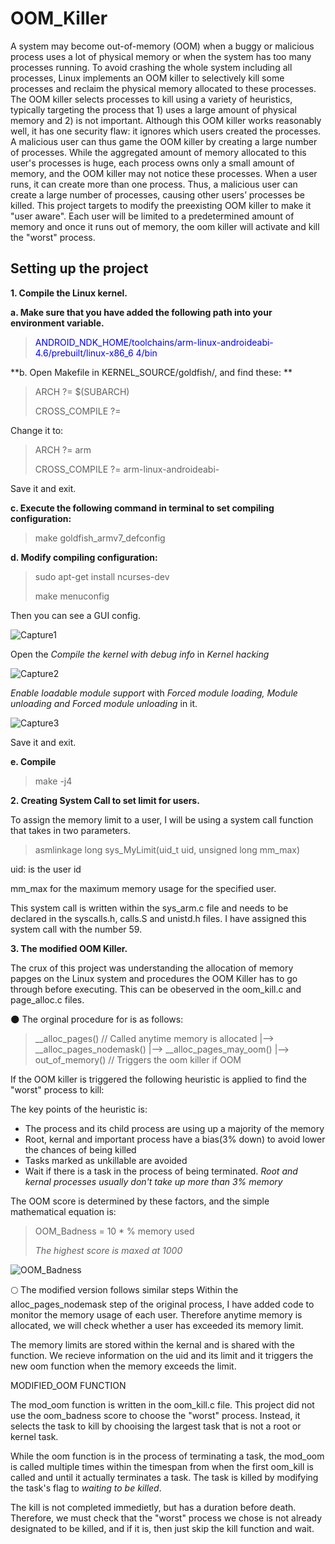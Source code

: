 # OOM_Killer
A system may become out-of-memory (OOM) when a buggy or malicious process uses
a lot of physical memory or when the system has too many processes running. To avoid
crashing the whole system including all processes, Linux implements an OOM killer to
selectively kill some processes and reclaim the physical memory allocated to these
processes. The OOM killer selects processes to kill using a variety of heuristics, typically
targeting the process that 1) uses a large amount of physical memory and 2) is not
important.
Although this OOM killer works reasonably well, it has one security flaw: it ignores which
users created the processes. A malicious user can thus game the OOM killer by creating
a large number of processes. While the aggregated amount of memory allocated to this
user's processes is huge, each process owns only a small amount of memory, and the
OOM killer may not notice these processes. When a user runs, it can
create more than one process. Thus, a malicious user can create a large number of
processes, causing other users’ processes be killed.
This project targets to modify the preexisting OOM killer to make it "user aware".
Each user will be limited to a predetermined amount of memory and once it runs out of memory,
the oom killer will activate and kill the "worst" process.

## Setting up the project
**1. Compile the Linux kernel.**

**a. Make sure that you have added the following path into your environment variable.**

><span style="color:blue">ANDROID_NDK_HOME/toolchains/arm-linux-androideabi-4.6/prebuilt/linux-x86_6
4/bin</span>

**b. Open Makefile in KERNEL_SOURCE/goldfish/, and find these: **

>ARCH ?= $(SUBARCH)
>
>CROSS_COMPILE ?=

Change it to:
 
> ARCH ?= arm
>
> CROSS_COMPILE ?= arm-linux-androideabi-

Save it and exit.
 
**c. Execute the following command in terminal to set compiling configuration:**

>make goldfish_armv7_defconfig

**d. Modify compiling configuration:**

>sudo apt-get install ncurses-dev
>
>make menuconfig

Then you can see a GUI config. 

![Capture1](https://github.com/juzuz/OOM_Killer/blob/master/assets/Capture.PNG)

Open the <em>Compile the kernel with debug info</em> in <em>Kernel hacking</em>

![Capture2](https://github.com/juzuz/OOM_Killer/blob/master/assets/Capture2.PNG)

<em>Enable loadable module support</em> with <em>Forced module loading, Module unloading
and Forced module unloading</em> in it. 

![Capture3](https://github.com/juzuz/OOM_Killer/blob/master/assets/Capture3.PNG)

Save it and exit.

**e. Compile**

>make -j4

**2. Creating System Call to set limit for users.**

To assign the memory limit to a user, I will be using a system call function that takes in two parameters. 

>asmlinkage long sys_MyLimit(uid_t uid, unsigned long mm_max)

uid: is the user id

mm_max for the maximum memory usage for the specified user.

This system call is written within the sys_arm.c file and needs to be declared in the syscalls.h, calls.S and unistd.h files. I have assigned this system call with the number 59.


**3. The modified OOM Killer.**

The crux of this project was understanding the allocation of memory papges on the Linux system and procedures the OOM Killer has to go through before executing. This can be obeserved in the oom_kill.c and page_alloc.c files. 

🌑 The orginal procedure for is as follows:

> __alloc_pages() // Called anytime memory is allocated
>   |--> __alloc_pages_nodemask()
>       |--> __alloc_pages_may_oom()
>           |--> out_of_memory() // Triggers the oom killer if OOM

If the OOM killer is triggered the following heuristic is applied to find the "worst" process to kill:

The key points of the heuristic is:

- The process and its child process are using up a majority of the memory
- Root, kernal and important process have a bias(3% down) to avoid lower the chances of being killed
- Tasks marked as unkillable are avoided 
- Wait if there is a task in the process of being terminated.
*Root and kernal processes usually don't take up more than 3% memory*

The OOM score is determined by these factors, and the simple mathematical equation is:

> OOM_Badness = 10 * % memory used
>
> *The highest score is maxed at 1000*

![OOM_Badness](https://github.com/juzuz/OOM_Killer/blob/master/assets/OOM_score.PNG)

🌕 The modified version follows similar steps
Within the alloc_pages_nodemask step of the original process, I have added code to monitor the memory usage of each user. Therefore anytime memory is allocated, we will check whether a user has exceeded its memory limit. 

The memory limits are stored within the kernal and is shared with the function.
We recieve information on the uid and its limit and it triggers the new oom function when the memory exceeds the limit.

MODIFIED_OOM FUNCTION

The mod_oom function is written in the oom_kill.c file.
This project did not use the oom_badness score to choose the "worst" process. Instead, it selects the task to kill by chooising the largest task that is not a root or kernel task.

While the oom function is in the process of terminating a task, the mod_oom is called multiple times within the timespan from when the first oom_kill is called and until it actually terminates a task. The task is killed by modifying the task's flag to <em>waiting to be killed</em>.

The kill is not completed immedietly, but has a duration before death. Therefore, we must check that the "worst" process we chose is not already designated to be killed, and if it is, then just skip the kill function and wait.












